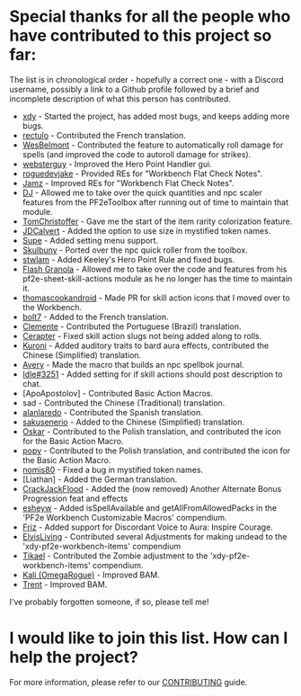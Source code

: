 # Special thanks for all the people who have contributed to this project so far:

The list is in chronological order - hopefully a correct one - with a Discord username, possibly a link to a Github
profile followed by a brief and incomplete description of what this person has contributed.

* [xdy](https://github.com/xdy/) - Started the project, has added most bugs, and keeps adding more bugs.
* [rectulo](https://github.com/rectulo/) - Contributed the French translation.
* [WesBelmont](https://github.com/WesBelmont/) - Contributed the feature to automatically roll damage for spells (and
  improved the code to autoroll damage for strikes).
* [websterguy](https://github.com/websterguy/) - Improved the Hero Point Handler gui.
* [roguedevjake](https://github.com/roguedevjake/) - Provided REs for "Workbench Flat Check Notes".
* [Jamz](https://github.com/JamzTheMan/) - Improved REs for "Workbench Flat Check Notes".
* [DJ](https://github.com/DJphoenix719) - Allowed me to take over the quick quantities and npc scaler features from the PF2eToolbox after
  running out of time to maintain that module.
* [TomChristoffer]() - Gave me the start of the item rarity colorization feature.
* [JDCalvert](https://github.com/JDCalvert) - Added the option to use size in mystified token names.
* [Supe](https://github.com/CarlosFdez/) - Added setting menu support.
* [Skulbuny](https://github.com/sean-clayton/) - Ported over the npc quick roller from the toolbox.
* [stwlam](https://github.com/stwlam) - Added Keeley's Hero Point Rule and fixed bugs.
* [Flash Granola](https://github.com/jamespdaily) - Allowed me to take over the code and features from his pf2e-sheet-skill-actions module as he no longer has the time to maintain it.
* [thomascookandroid](https://github.com/thomascookandroid) - Made PR for skill action icons that I moved over to the Workbench.
* [bolt7](https://github.com/bolt7) - Added to the French translation.
* [Clemente](https://github.com/mclemente) - Contributed the Portuguese (Brazil) translation.
* [Cerapter](https://github.com/Cerapter/) - Fixed skill action slugs not being added along to rolls.
* [Kuroni](https://github.com/AlphaStarguide) - Added auditory traits to bard aura effects, contributed the Chinese (Simplified) translation.
* [Avery](https://github.com/velara) - Made the macro that builds an npc spellbok journal.
* [Idle#3251](https://github.com/reonZ/) - Added setting for if skill actions should post description to chat.
* [ApoApostolov] - Contributed Basic Action Macros.
* sad - Contributed the Chinese (Traditional) translation.
* [alanlaredo](https://github.com/AlanLaredo) - Contributed the Spanish translation.
* [sakusenerio](https://github.com/sakusenerio) - Added to the Chinese (Simplified) translation.
* [Oskar]() - Contributed to the Polish translation, and contributed the icon for the Basic Action Macro.
* [popy]() - Contributed to the Polish translation, and contributed the icon for the Basic Action Macro.
* [nomis80](https://github.com/simon-perreault) - Fixed a bug in mystified token names.
* [Liathan] - Added the German translation.
* [CrackJackFlood](https://github.com/CrackJackFlood) - Added the (now removed) Another Alternate Bonus Progression feat and effects
* [esheyw]() - Added isSpellAvailable and getAllFromAllowedPacks in the 'PF2e Workbench Customizable Macros' compendium.
* [Friz](https://github.com/fraserstanton) - Added support for Discordant Voice to Aura: Inspire Courage.
* [ElvisLiving]() - Contributed several Adjustments for making undead to the 'xdy-pf2e-workbench-items' compendium
* [Tikael](https://github.com/TikaelSol) - Contributed the Zombie adjustment to the 'xdy-pf2e-workbench-items' compendium.
* [Kali (OmegaRogue)](https://github.com/OmegaRogue) - Improved BAM.
* [Trent](https://github.com/xyzzy42) - Improved BAM.

I've probably forgotten someone, if so, please tell me!

# I would like to join this list. How can I help the project?

For more information, please refer to our [CONTRIBUTING](CONTRIBUTING.md) guide.
